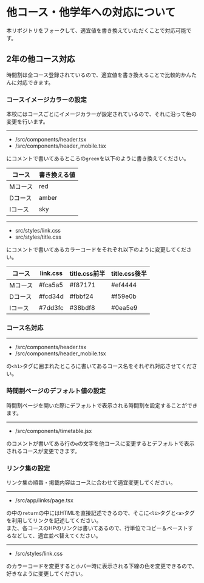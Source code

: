 # 他コース・他学年への対応について

本リポジトリをフォークして、適宜値を書き換えていただくことで対応可能です。

## 2年の他コース対応

時間割は全コース登録されているので、適宜値を書き換えることで比較的かんたんに対応できます。

### コースイメージカラーの設定

本校にはコースごとにイメージカラーが設定されているので、それに沿って色の変更を行います。

---

- /src/components/header.tsx
- /src/components/header_mobile.tsx

にコメントで書いてあるところの`green`を以下のように書き換えてください。

| コース | 書き換える値 |
| --- | --- |
| Mコース | red |
| Dコース | amber |
| Iコース | sky |

---

- src/styles/link.css
- src/styles/title.css

にコメントで書いてあるカラーコードをそれぞれ以下のように変更してください。

| コース | link.css | title.css前半 | title.css後半 |
| --- | --- | --- | --- |
| Mコース | #fca5a5 | #f87171 | #ef4444 |
| Dコース | #fcd34d | #fbbf24 | #f59e0b |
| Iコース | #7dd3fc | #38bdf8 | #0ea5e9 |

### コース名対応

---

- /src/components/header.tsx
- /src/components/header_mobile.tsx

の`<h1>`タグに囲まれたところに書いてあるコース名をそれぞれ対応させてください。

### 時間割ページのデフォルト値の設定

時間割ページを開いた際にデフォルトで表示される時間割を設定することができます。

---

- /src/components/timetable.jsx

のコメントが書いてある行の`e`の文字を他コースに変更するとデフォルトで表示されるコースが変更できます。

### リンク集の設定

リンク集の順番・掲載内容はコースに合わせて適宜変更してください。

---

- /src/app/links/page.tsx

の中の`return`の中にはHTMLを直接記述できるので、そこに`<li>`タグと`<a>`タグを利用してリンクを記述してください。  
また、各コースのHPのリンクは書いてあるので、行単位でコピー＆ペーストするなどして、適宜並べ替えてください。

---

- /src/styles/link.css

のカラーコードを変更するとホバー時に表示される下線の色を変更できるので、好きなように変更してください。